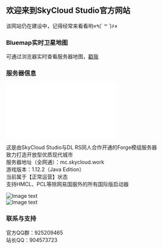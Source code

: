 ## 欢迎来到SkyCloud Studio官方网站

该网站仍在建设中，记得经常来看看哟«٩(*´ ꒳ `*)۶»

### Bluemap实时卫星地图

可通过浏览器实时查看服务器地图，[戳我](https://skycloud.minasan.xyz/) 

### 服务器信息

<iframe src="//player.bilibili.com/player.html?aid=586237663&bvid=BV1gz4y1S7QM&cid=285028344&page=1" scrolling="no" border="0" frameborder="no" framespacing="0" allowfullscreen="true"> </iframe>    

这是由SkyCloud Studio与DL RS同人合作开通的Forge模组服务器  
致力打造开放型优质现代城市  
服务器地址（全网通）：mc.skycloud.work  
游戏版本：1.12.2（Java Edition）  
当前属于【正常运营】状态  
支持HMCL、PCL等除网易国服外的所有国际版启动器  

![Image text](https://skycloud.minasan.xyz/imgs/seve1.jpg)  
![Image text](https://skycloud.minasan.xyz/imgs/seve2.jpg)  

### 联系与支持

官方QQ群：925209465  
站长QQ：904573723
